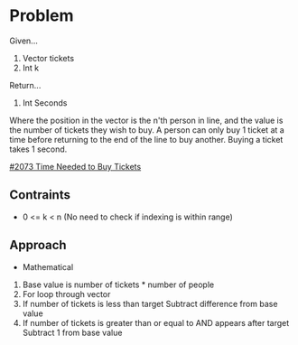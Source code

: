 
# Problem
Given...
1. Vector<int> tickets
2. Int k

Return...
1. Int Seconds

Where the position in the vector is the n'th person in line, and the value is the number of tickets they wish to buy.
A person can only buy 1 ticket at a time before returning to the end of the line to buy another.
Buying a ticket takes 1 second.

[\#2073 Time Needed to Buy Tickets](https://leetcode.com/problems/time-needed-to-buy-tickets/?envType=daily-question&envId=2024-04-09)

## Contraints
- 0 <= k < n
(No need to check if indexing is within range)

## Approach
- Mathematical
1. Base value is number of tickets * number of people
2. For loop through vector
3. If number of tickets is less than target
    Subtract difference from base value
4. If number of tickets is greater than or equal to AND appears after target
    Subtract 1 from base value
